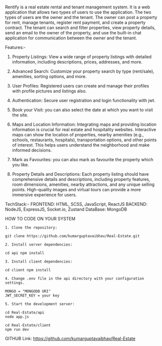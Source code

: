 Rentify is a real estate rental and tenant management system. It is a web application that allows two types of users to use the application. The two types of users are the owner and the tenant. The owner can post a property for rent, manage tenants, register rent payment, and create a property contract. The tenant can search and filter properties, view property details, send an email to the owner of the property, and use the built-in chat application for communication between the owner and the tenant.

Features:-

1. Property Listings: View a wide range of property listings with detailed information, including descriptions, prices, addresses, and more.

2. Advanced Search: Customize your property search by type (rent/sale), amenities, sorting options, and more.

3. User Profiles: Registered users can create and manage their profiles with profile pictures and listings also.

4. Authentication: Secure user registration and login functionality with jwt.

5. Book your Visit: you can also select the date at which you want to visit the site.

6. Maps and Location Information: Integrating maps and providing location information is crucial for real estate and hospitality websites. Interactive maps can show the location of properties, nearby amenities (e.g., schools, restaurants, hospitals), transportation options, and other points of interest. This helps users understand the neighborhood and make informed decisions.

7. Mark as Favourites: you can also mark as favourite the property which you like.

8. Property Details and Descriptions: Each property listing should have comprehensive details and descriptions, including property features, room dimensions, amenities, nearby attractions, and any unique selling points. High-quality images and virtual tours can provide a more immersive experience for users.

TechStack:-
	FRONTEND: HTML, SCSS, JavaScript, ReactJS
	BACKEND: NodeJS, ExpressJS, Socket.io, Zustand
	DataBase: MongoDB

HOW TO CODE ON YOUR SYSTEM

	1. Clone the repository:

	git clone https://github.com/kumarguptavaibhav/Real-Estate.git

	2. Install server dependencies:

	cd api npm install

	3. Install client dependencies:

	cd client npm install

	4. Change .env file in the api directory with your configuration settings.

	MONGO = "MONGODB URI" 
	JWT_SECRET_KEY = your key

	5. Start the development server:

	cd Real-Estate/api
	node app.js

	cd Real-Estate/client
	npm run dev

GITHUB Link: https://github.com/kumarguptavaibhav/Real-Estate
